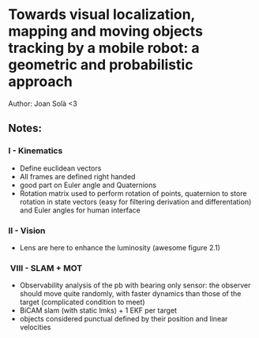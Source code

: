# Towards visual localization, mapping and moving objects tracking by a mobile robot: a geometric and probabilistic approach

Author: Joan Solà <3

Notes:
---

### I - Kinematics
* Define euclidean vectors
* All frames are defined right handed
* good part on Euler angle and Quaternions
* Rotation matrix used to perform rotation of points, quaternion to store rotation in state vectors (easy for filtering derivation and differentation) and Euler angles for human interface

### II - Vision

* Lens are here to enhance the luminosity (awesome figure 2.1)

###  VIII - SLAM + MOT

* Observability analysis of the pb with bearing only sensor: the observer should move quite randomly, with faster dynamics than those of the target (complicated condition to meet)
* BiCAM slam (with static lmks) + 1 EKF per target
* objects considered punctual defined by their position and linear velocities